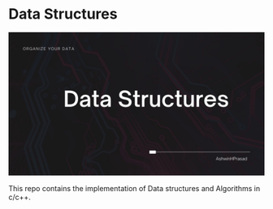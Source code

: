# Data Structures

<img alt="DataStructure Logo" src="./static/Datastrutures.jpg" />

<br>

This repo contains the implementation of Data structures and Algorithms in c/c++.
